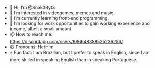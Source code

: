 - 👋 Hi, I’m @Snak3Byt3
- 👀 I’m interested in videogames, memes and music.
- 🌱 I’m currently learning front-end programming.
- 💞️ I’m looking for work opportunities to gain working experience and income, albeit a small amount
- 📫 How to reach me: https://discordapp.com/users/986648388525236256/
- 😄 Pronouns: He/Him
- ⚡ Fun fact: I am Brazilian, but I prefer to speak in English, since I am more skilled in speaking English than in speaking Portuguese.

<!---
Snak3Byt3/Snak3Byt3 is a ✨ special ✨ repository because its `README.md` (this file) appears on your GitHub profile.
You can click the Preview link to take a look at your changes.
--->
